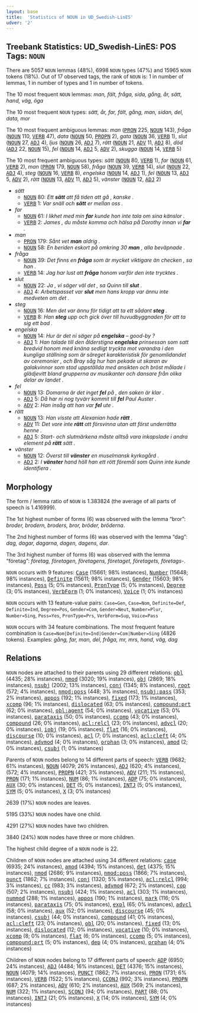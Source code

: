 ```yaml
---
layout: base
title:  'Statistics of NOUN in UD_Swedish-LinES'
udver: '2'
---
```


## Treebank Statistics: UD_Swedish-LinES: POS Tags: `NOUN`

There are 5057 `NOUN` lemmas (48%), 6998 `NOUN` types (47%) and 15965 `NOUN` tokens (18%).
Out of 17 observed tags, the rank of `NOUN` is: 1 in number of lemmas, 1 in number of types and 1 in number of tokens.

The 10 most frequent `NOUN` lemmas: <em>man, fält, fråga, sida, gång, år, sätt, hand, väg, öga</em>

The 10 most frequent `NOUN` types:  <em>sätt, år, far, fält, gång, man, sidan, del, data, mor</em>

The 10 most frequent ambiguous lemmas: <em>man</em> (<tt><a href="sv_lines-pos-PRON.html">PRON</a></tt> 225, <tt><a href="sv_lines-pos-NOUN.html">NOUN</a></tt> 143), <em>fråga</em> (<tt><a href="sv_lines-pos-NOUN.html">NOUN</a></tt> 110, <tt><a href="sv_lines-pos-VERB.html">VERB</a></tt> 47), <em>data</em> (<tt><a href="sv_lines-pos-NOUN.html">NOUN</a></tt> 50, <tt><a href="sv_lines-pos-PROPN.html">PROPN</a></tt> 2), <em>gata</em> (<tt><a href="sv_lines-pos-NOUN.html">NOUN</a></tt> 36, <tt><a href="sv_lines-pos-VERB.html">VERB</a></tt> 1), <em>slut</em> (<tt><a href="sv_lines-pos-NOUN.html">NOUN</a></tt> 27, <tt><a href="sv_lines-pos-ADJ.html">ADJ</a></tt> 4), <em>ljus</em> (<tt><a href="sv_lines-pos-NOUN.html">NOUN</a></tt> 26, <tt><a href="sv_lines-pos-ADJ.html">ADJ</a></tt> 7), <em>rätt</em> (<tt><a href="sv_lines-pos-NOUN.html">NOUN</a></tt> 21, <tt><a href="sv_lines-pos-ADV.html">ADV</a></tt> 11, <tt><a href="sv_lines-pos-ADJ.html">ADJ</a></tt> 8), <em>död</em> (<tt><a href="sv_lines-pos-ADJ.html">ADJ</a></tt> 22, <tt><a href="sv_lines-pos-NOUN.html">NOUN</a></tt> 15), <em>fel</em> (<tt><a href="sv_lines-pos-NOUN.html">NOUN</a></tt> 14, <tt><a href="sv_lines-pos-ADJ.html">ADJ</a></tt> 5, <tt><a href="sv_lines-pos-ADV.html">ADV</a></tt> 2), <em>skugga</em> (<tt><a href="sv_lines-pos-NOUN.html">NOUN</a></tt> 14, <tt><a href="sv_lines-pos-VERB.html">VERB</a></tt> 5)

The 10 most frequent ambiguous types:  <em>sätt</em> (<tt><a href="sv_lines-pos-NOUN.html">NOUN</a></tt> 80, <tt><a href="sv_lines-pos-VERB.html">VERB</a></tt> 1), <em>far</em> (<tt><a href="sv_lines-pos-NOUN.html">NOUN</a></tt> 61, <tt><a href="sv_lines-pos-VERB.html">VERB</a></tt> 2), <em>man</em> (<tt><a href="sv_lines-pos-PRON.html">PRON</a></tt> 179, <tt><a href="sv_lines-pos-NOUN.html">NOUN</a></tt> 58), <em>fråga</em> (<tt><a href="sv_lines-pos-NOUN.html">NOUN</a></tt> 39, <tt><a href="sv_lines-pos-VERB.html">VERB</a></tt> 14), <em>slut</em> (<tt><a href="sv_lines-pos-NOUN.html">NOUN</a></tt> 22, <tt><a href="sv_lines-pos-ADJ.html">ADJ</a></tt> 4), <em>steg</em> (<tt><a href="sv_lines-pos-NOUN.html">NOUN</a></tt> 16, <tt><a href="sv_lines-pos-VERB.html">VERB</a></tt> 8), <em>engelska</em> (<tt><a href="sv_lines-pos-NOUN.html">NOUN</a></tt> 14, <tt><a href="sv_lines-pos-ADJ.html">ADJ</a></tt> 1), <em>fel</em> (<tt><a href="sv_lines-pos-NOUN.html">NOUN</a></tt> 13, <tt><a href="sv_lines-pos-ADJ.html">ADJ</a></tt> 5, <tt><a href="sv_lines-pos-ADV.html">ADV</a></tt> 2), <em>rätt</em> (<tt><a href="sv_lines-pos-NOUN.html">NOUN</a></tt> 13, <tt><a href="sv_lines-pos-ADV.html">ADV</a></tt> 11, <tt><a href="sv_lines-pos-ADJ.html">ADJ</a></tt> 5), <em>vänster</em> (<tt><a href="sv_lines-pos-NOUN.html">NOUN</a></tt> 12, <tt><a href="sv_lines-pos-ADJ.html">ADJ</a></tt> 2)


* <em>sätt</em>
  * <tt><a href="sv_lines-pos-NOUN.html">NOUN</a></tt> 80: <em>Ett <b>sätt</b> att få tiden att gå , kanske .</em>
  * <tt><a href="sv_lines-pos-VERB.html">VERB</a></tt> 1: <em>Var snäll och <b>sätt</b> er mellan oss .</em>
* <em>far</em>
  * <tt><a href="sv_lines-pos-NOUN.html">NOUN</a></tt> 61: <em>I likhet med min <b>far</b> kunde hon inte tala om sina känslor .</em>
  * <tt><a href="sv_lines-pos-VERB.html">VERB</a></tt> 2: <em>James , du måste komma och hälsa på Dorothy innan vi <b>far</b> .</em>
* <em>man</em>
  * <tt><a href="sv_lines-pos-PRON.html">PRON</a></tt> 179: <em>Sånt vet <b>man</b> aldrig .</em>
  * <tt><a href="sv_lines-pos-NOUN.html">NOUN</a></tt> 58: <em>En beriden eskort på omkring 30 <b>man</b> , alla beväpnade .</em>
* <em>fråga</em>
  * <tt><a href="sv_lines-pos-NOUN.html">NOUN</a></tt> 39: <em>Det finns en <b>fråga</b> som är mycket viktigare än checken , sa han .</em>
  * <tt><a href="sv_lines-pos-VERB.html">VERB</a></tt> 14: <em>Jag har lust att <b>fråga</b> honom varför den inte trycktes .</em>
* <em>slut</em>
  * <tt><a href="sv_lines-pos-NOUN.html">NOUN</a></tt> 22: <em>Ja , vi säger väl det , sa Quinn till <b>slut</b> .</em>
  * <tt><a href="sv_lines-pos-ADJ.html">ADJ</a></tt> 4: <em>Arbetspasset var <b>slut</b> men hans kropp var ännu inte medveten om det .</em>
* <em>steg</em>
  * <tt><a href="sv_lines-pos-NOUN.html">NOUN</a></tt> 16: <em>Men det var ännu för tidigt att ta ett sådant <b>steg</b> .</em>
  * <tt><a href="sv_lines-pos-VERB.html">VERB</a></tt> 8: <em>Han <b>steg</b> upp och gick över till huvudbyggnaden för att ta sig ett bad .</em>
* <em>engelska</em>
  * <tt><a href="sv_lines-pos-NOUN.html">NOUN</a></tt> 14: <em>Hur är det ni säger på <b>engelska</b> – good-by ?</em>
  * <tt><a href="sv_lines-pos-ADJ.html">ADJ</a></tt> 1: <em>Han talade till den ålderstigna <b>engelska</b> prinsessan som satt bredvid honom med knäna sedligt tryckta mot varandra i den kungliga ställning som är säreget karakteristisk för genomlidandet av ceremonier , och Bray såg hur han pekade ut skaran av galakvinnor som stod uppställda med ansikten och bröst målade i glädjevitt bland grupperna av musikanter och dansare från olika delar av landet .</em>
* <em>fel</em>
  * <tt><a href="sv_lines-pos-NOUN.html">NOUN</a></tt> 13: <em>Domarna är det inget <b>fel</b> på , den saken är klar .</em>
  * <tt><a href="sv_lines-pos-ADJ.html">ADJ</a></tt> 5: <em>Då har ni nog tyvärr kommit till <b>fel</b> Paul Auster .</em>
  * <tt><a href="sv_lines-pos-ADV.html">ADV</a></tt> 2: <em>Han insåg att han var <b>fel</b> ute .</em>
* <em>rätt</em>
  * <tt><a href="sv_lines-pos-NOUN.html">NOUN</a></tt> 13: <em>Han visste att Alexanian hade <b>rätt</b> .</em>
  * <tt><a href="sv_lines-pos-ADV.html">ADV</a></tt> 11: <em>Det vore inte <b>rätt</b> att försvinna utan att först underrätta henne .</em>
  * <tt><a href="sv_lines-pos-ADJ.html">ADJ</a></tt> 5: <em>Start- och slutmärkena måste alltså vara inkapslade i andra element på <b>rätt</b> sätt .</em>
* <em>vänster</em>
  * <tt><a href="sv_lines-pos-NOUN.html">NOUN</a></tt> 12: <em>Överst till <b>vänster</b> en muselmansk kyrkogård .</em>
  * <tt><a href="sv_lines-pos-ADJ.html">ADJ</a></tt> 2: <em>I <b>vänster</b> hand höll han ett rött föremål som Quinn inte kunde identifiera .</em>

## Morphology

The form / lemma ratio of `NOUN` is 1.383824 (the average of all parts of speech is 1.416999).

The 1st highest number of forms (6) was observed with the lemma “bror”: <em>broder, brodern, broders, bror, bröder, bröderna</em>.

The 2nd highest number of forms (6) was observed with the lemma “dag”: <em>dag, dagar, dagarna, dagen, dagens, dar</em>.

The 3rd highest number of forms (6) was observed with the lemma “företag”: <em>företag, företagen, företagens, företaget, företagets, företags-</em>.

`NOUN` occurs with 9 features: <tt><a href="sv_lines-feat-Case.html">Case</a></tt> (15661; 98% instances), <tt><a href="sv_lines-feat-Number.html">Number</a></tt> (15648; 98% instances), <tt><a href="sv_lines-feat-Definite.html">Definite</a></tt> (15611; 98% instances), <tt><a href="sv_lines-feat-Gender.html">Gender</a></tt> (15603; 98% instances), <tt><a href="sv_lines-feat-Poss.html">Poss</a></tt> (5; 0% instances), <tt><a href="sv_lines-feat-PronType.html">PronType</a></tt> (5; 0% instances), <tt><a href="sv_lines-feat-Degree.html">Degree</a></tt> (3; 0% instances), <tt><a href="sv_lines-feat-VerbForm.html">VerbForm</a></tt> (1; 0% instances), <tt><a href="sv_lines-feat-Voice.html">Voice</a></tt> (1; 0% instances)

`NOUN` occurs with 13 feature-value pairs: `Case=Gen`, `Case=Nom`, `Definite=Def`, `Definite=Ind`, `Degree=Pos`, `Gender=Com`, `Gender=Neut`, `Number=Plur`, `Number=Sing`, `Poss=Yes`, `PronType=Prs`, `VerbForm=Sup`, `Voice=Pass`

`NOUN` occurs with 34 feature combinations.
The most frequent feature combination is `Case=Nom|Definite=Ind|Gender=Com|Number=Sing` (4826 tokens).
Examples: <em>gång, far, man, del, fråga, mr, mrs, hand, väg, dag</em>


## Relations

`NOUN` nodes are attached to their parents using 29 different relations: <tt><a href="sv_lines-dep-obl.html">obl</a></tt> (4435; 28% instances), <tt><a href="sv_lines-dep-nmod.html">nmod</a></tt> (3020; 19% instances), <tt><a href="sv_lines-dep-obj.html">obj</a></tt> (2869; 18% instances), <tt><a href="sv_lines-dep-nsubj.html">nsubj</a></tt> (2002; 13% instances), <tt><a href="sv_lines-dep-conj.html">conj</a></tt> (1345; 8% instances), <tt><a href="sv_lines-dep-root.html">root</a></tt> (572; 4% instances), <tt><a href="sv_lines-dep-nmod-poss.html">nmod:poss</a></tt> (448; 3% instances), <tt><a href="sv_lines-dep-nsubj-pass.html">nsubj:pass</a></tt> (353; 2% instances), <tt><a href="sv_lines-dep-appos.html">appos</a></tt> (192; 1% instances), <tt><a href="sv_lines-dep-fixed.html">fixed</a></tt> (173; 1% instances), <tt><a href="sv_lines-dep-xcomp.html">xcomp</a></tt> (96; 1% instances), <tt><a href="sv_lines-dep-dislocated.html">dislocated</a></tt> (63; 0% instances), <tt><a href="sv_lines-dep-compound-prt.html">compound:prt</a></tt> (62; 0% instances), <tt><a href="sv_lines-dep-obl-agent.html">obl:agent</a></tt> (54; 0% instances), <tt><a href="sv_lines-dep-vocative.html">vocative</a></tt> (53; 0% instances), <tt><a href="sv_lines-dep-parataxis.html">parataxis</a></tt> (50; 0% instances), <tt><a href="sv_lines-dep-ccomp.html">ccomp</a></tt> (43; 0% instances), <tt><a href="sv_lines-dep-compound.html">compound</a></tt> (26; 0% instances), <tt><a href="sv_lines-dep-acl-relcl.html">acl:relcl</a></tt> (23; 0% instances), <tt><a href="sv_lines-dep-advcl.html">advcl</a></tt> (20; 0% instances), <tt><a href="sv_lines-dep-iobj.html">iobj</a></tt> (19; 0% instances), <tt><a href="sv_lines-dep-flat.html">flat</a></tt> (16; 0% instances), <tt><a href="sv_lines-dep-discourse.html">discourse</a></tt> (10; 0% instances), <tt><a href="sv_lines-dep-acl.html">acl</a></tt> (7; 0% instances), <tt><a href="sv_lines-dep-acl-cleft.html">acl:cleft</a></tt> (4; 0% instances), <tt><a href="sv_lines-dep-advmod.html">advmod</a></tt> (4; 0% instances), <tt><a href="sv_lines-dep-orphan.html">orphan</a></tt> (3; 0% instances), <tt><a href="sv_lines-dep-amod.html">amod</a></tt> (2; 0% instances), <tt><a href="sv_lines-dep-csubj.html">csubj</a></tt> (1; 0% instances)

Parents of `NOUN` nodes belong to 14 different parts of speech: <tt><a href="sv_lines-pos-VERB.html">VERB</a></tt> (9682; 61% instances), <tt><a href="sv_lines-pos-NOUN.html">NOUN</a></tt> (4079; 26% instances), <tt><a href="sv_lines-pos-ADJ.html">ADJ</a></tt> (620; 4% instances),  (572; 4% instances), <tt><a href="sv_lines-pos-PROPN.html">PROPN</a></tt> (421; 3% instances), <tt><a href="sv_lines-pos-ADV.html">ADV</a></tt> (211; 1% instances), <tt><a href="sv_lines-pos-PRON.html">PRON</a></tt> (171; 1% instances), <tt><a href="sv_lines-pos-NUM.html">NUM</a></tt> (86; 1% instances), <tt><a href="sv_lines-pos-ADP.html">ADP</a></tt> (75; 0% instances), <tt><a href="sv_lines-pos-AUX.html">AUX</a></tt> (30; 0% instances), <tt><a href="sv_lines-pos-DET.html">DET</a></tt> (5; 0% instances), <tt><a href="sv_lines-pos-INTJ.html">INTJ</a></tt> (5; 0% instances), <tt><a href="sv_lines-pos-SYM.html">SYM</a></tt> (5; 0% instances), <tt><a href="sv_lines-pos-X.html">X</a></tt> (3; 0% instances)

2639 (17%) `NOUN` nodes are leaves.

5195 (33%) `NOUN` nodes have one child.

4291 (27%) `NOUN` nodes have two children.

3840 (24%) `NOUN` nodes have three or more children.

The highest child degree of a `NOUN` node is 22.

Children of `NOUN` nodes are attached using 34 different relations: <tt><a href="sv_lines-dep-case.html">case</a></tt> (6935; 24% instances), <tt><a href="sv_lines-dep-amod.html">amod</a></tt> (4394; 15% instances), <tt><a href="sv_lines-dep-det.html">det</a></tt> (4375; 15% instances), <tt><a href="sv_lines-dep-nmod.html">nmod</a></tt> (2686; 9% instances), <tt><a href="sv_lines-dep-nmod-poss.html">nmod:poss</a></tt> (1866; 7% instances), <tt><a href="sv_lines-dep-punct.html">punct</a></tt> (1862; 7% instances), <tt><a href="sv_lines-dep-conj.html">conj</a></tt> (1320; 5% instances), <tt><a href="sv_lines-dep-acl-relcl.html">acl:relcl</a></tt> (994; 3% instances), <tt><a href="sv_lines-dep-cc.html">cc</a></tt> (983; 3% instances), <tt><a href="sv_lines-dep-advmod.html">advmod</a></tt> (672; 2% instances), <tt><a href="sv_lines-dep-cop.html">cop</a></tt> (507; 2% instances), <tt><a href="sv_lines-dep-nsubj.html">nsubj</a></tt> (424; 1% instances), <tt><a href="sv_lines-dep-acl.html">acl</a></tt> (303; 1% instances), <tt><a href="sv_lines-dep-nummod.html">nummod</a></tt> (288; 1% instances), <tt><a href="sv_lines-dep-appos.html">appos</a></tt> (190; 1% instances), <tt><a href="sv_lines-dep-mark.html">mark</a></tt> (116; 0% instances), <tt><a href="sv_lines-dep-parataxis.html">parataxis</a></tt> (75; 0% instances), <tt><a href="sv_lines-dep-expl.html">expl</a></tt> (65; 0% instances), <tt><a href="sv_lines-dep-advcl.html">advcl</a></tt> (58; 0% instances), <tt><a href="sv_lines-dep-aux.html">aux</a></tt> (52; 0% instances), <tt><a href="sv_lines-dep-discourse.html">discourse</a></tt> (45; 0% instances), <tt><a href="sv_lines-dep-csubj.html">csubj</a></tt> (44; 0% instances), <tt><a href="sv_lines-dep-compound.html">compound</a></tt> (41; 0% instances), <tt><a href="sv_lines-dep-acl-cleft.html">acl:cleft</a></tt> (23; 0% instances), <tt><a href="sv_lines-dep-obl.html">obl</a></tt> (20; 0% instances), <tt><a href="sv_lines-dep-fixed.html">fixed</a></tt> (13; 0% instances), <tt><a href="sv_lines-dep-dislocated.html">dislocated</a></tt> (12; 0% instances), <tt><a href="sv_lines-dep-vocative.html">vocative</a></tt> (10; 0% instances), <tt><a href="sv_lines-dep-xcomp.html">xcomp</a></tt> (8; 0% instances), <tt><a href="sv_lines-dep-flat.html">flat</a></tt> (6; 0% instances), <tt><a href="sv_lines-dep-ccomp.html">ccomp</a></tt> (5; 0% instances), <tt><a href="sv_lines-dep-compound-prt.html">compound:prt</a></tt> (5; 0% instances), <tt><a href="sv_lines-dep-dep.html">dep</a></tt> (4; 0% instances), <tt><a href="sv_lines-dep-orphan.html">orphan</a></tt> (4; 0% instances)

Children of `NOUN` nodes belong to 17 different parts of speech: <tt><a href="sv_lines-pos-ADP.html">ADP</a></tt> (6950; 24% instances), <tt><a href="sv_lines-pos-ADJ.html">ADJ</a></tt> (4484; 16% instances), <tt><a href="sv_lines-pos-DET.html">DET</a></tt> (4376; 15% instances), <tt><a href="sv_lines-pos-NOUN.html">NOUN</a></tt> (4079; 14% instances), <tt><a href="sv_lines-pos-PUNCT.html">PUNCT</a></tt> (1862; 7% instances), <tt><a href="sv_lines-pos-PRON.html">PRON</a></tt> (1731; 6% instances), <tt><a href="sv_lines-pos-VERB.html">VERB</a></tt> (1522; 5% instances), <tt><a href="sv_lines-pos-CCONJ.html">CCONJ</a></tt> (992; 3% instances), <tt><a href="sv_lines-pos-PROPN.html">PROPN</a></tt> (687; 2% instances), <tt><a href="sv_lines-pos-ADV.html">ADV</a></tt> (610; 2% instances), <tt><a href="sv_lines-pos-AUX.html">AUX</a></tt> (569; 2% instances), <tt><a href="sv_lines-pos-NUM.html">NUM</a></tt> (322; 1% instances), <tt><a href="sv_lines-pos-SCONJ.html">SCONJ</a></tt> (94; 0% instances), <tt><a href="sv_lines-pos-PART.html">PART</a></tt> (88; 0% instances), <tt><a href="sv_lines-pos-INTJ.html">INTJ</a></tt> (21; 0% instances), <tt><a href="sv_lines-pos-X.html">X</a></tt> (14; 0% instances), <tt><a href="sv_lines-pos-SYM.html">SYM</a></tt> (4; 0% instances)

